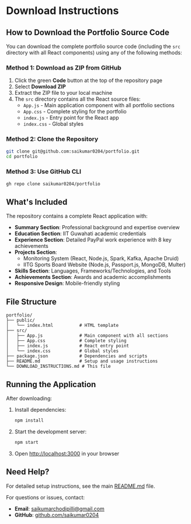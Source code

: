 # Download Instructions

## How to Download the Portfolio Source Code

You can download the complete portfolio source code (including the `src` directory with all React components) using any of the following methods:

### Method 1: Download as ZIP from GitHub

1. Click the green **Code** button at the top of the repository page
2. Select **Download ZIP**
3. Extract the ZIP file to your local machine
4. The `src` directory contains all the React source files:
   - `App.js` - Main application component with all portfolio sections
   - `App.css` - Complete styling for the portfolio
   - `index.js` - Entry point for the React app
   - `index.css` - Global styles

### Method 2: Clone the Repository

```bash
git clone git@github.com:saikumar0204/portfolio.git
cd portfolio
```

### Method 3: Use GitHub CLI

```bash
gh repo clone saikumar0204/portfolio
```

## What's Included

The repository contains a complete React application with:

- **Summary Section**: Professional background and expertise overview
- **Education Section**: IIT Guwahati academic credentials
- **Experience Section**: Detailed PayPal work experience with 8 key achievements
- **Projects Section**: 
  - Monitoring System (React, Node.js, Spark, Kafka, Apache Druid)
  - IITG Sports Board Website (Node.js, Passport.js, MongoDB, Multer)
- **Skills Section**: Languages, Frameworks/Technologies, and Tools
- **Achievements Section**: Awards and academic accomplishments
- **Responsive Design**: Mobile-friendly styling

## File Structure

```
portfolio/
├── public/
│   └── index.html          # HTML template
├── src/
│   ├── App.js              # Main component with all sections
│   ├── App.css             # Complete styling
│   ├── index.js            # React entry point
│   └── index.css           # Global styles
├── package.json            # Dependencies and scripts
├── README.md               # Setup and usage instructions
└── DOWNLOAD_INSTRUCTIONS.md # This file
```

## Running the Application

After downloading:

1. Install dependencies:
   ```bash
   npm install
   ```

2. Start the development server:
   ```bash
   npm start
   ```

3. Open [http://localhost:3000](http://localhost:3000) in your browser

## Need Help?

For detailed setup instructions, see the main [README.md](./README.md) file.

For questions or issues, contact:
- **Email**: saikumarchodipilli@gmail.com
- **GitHub**: [github.com/saikumar0204](https://github.com/saikumar0204)
